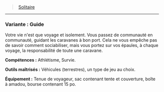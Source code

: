 ﻿> [Solitaire](hd_background_solitaire.md)

---

### Variante : Guide

Votre vie n'est que voyage et isolement. Vous passez de communauté en communauté, guidant les caravanes à bon port. Cela ne vous empêche pas de savoir comment sociabiliser, mais vous portez sur vos épaules, à chaque voyage, la responsabilité de toute une caravane.

**Compétences :** Athlétisme, Survie.

**Outils maîtrisés :** Véhicules (terrestres), un type de jeu au choix.

**Équipement :** Tenue de voyageur, sac contenant tente et couverture, boîte à amadou, bourse contenant 15 po.

